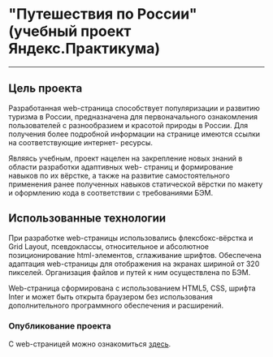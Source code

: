 # "Путешествия по России" (учебный проект Яндекс.Практикума)

---------------------------------------------------------------------------------------------------

## Цель проекта

Разработанная web-страница способствует популяризации и развитию туризма в России, предназначена
для первоначального ознакомления пользователей с разнообразием и красотой природы в России. Для
получения более подробной информации на странице имеются ссылки на соответствующие интернет-
ресурсы.

Являясь учебным, проект нацелен на закрепление новых знаний в области разработки адаптивных web-
страниц и формирование навыков по их вёрстке, а также на развитие самостоятельного применения ранее
полученных навыков статической вёрстки по макету и оформлению кода в соответствии с требованиями
БЭМ.

## Использованные технологии

При разработке web-страницы использовались флексбокс-вёрстка и Grid Layout, псевдоклассы,
относительное и абсолютное позиционирование html-элементов, сглаживание шрифтов. Обеспечена
адаптация web-страницы для отображения на экранах шириной от 320 пикселей. Организация файлов и
путей к ним осуществлена по БЭМ.

Web-страница сформирована с использованием HTML5, CSS, шрифта Inter и может быть открыта браузером
без использования дополнительного программного обеспечения и расширений.

### Опубликование проекта

C web-страницей можно ознакомиться [здесь](https://bobrikau.github.io/russian-travel/).
